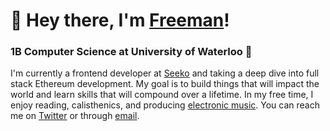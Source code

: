 # 👋 Hey there, I'm [Freeman](https://freemanjiang.com/)!

### 1B Computer Science at University of Waterloo 🚀

I'm currently a frontend developer at [Seeko](https://www.getseeko.com/) and taking a deep dive into full stack Ethereum development. My goal is to build things that will impact the world and learn skills that will compound over a lifetime. In my free time, I enjoy reading, calisthenics, and producing [electronic music](https://www.youtube.com/channel/UCPoov46cB1Ae7XQzM6wM_Jw). You can reach me on [Twitter](https://twitter.com/freemanxjiang) or through [email](mailto:freeman.jiang.ca@gmail.com).
